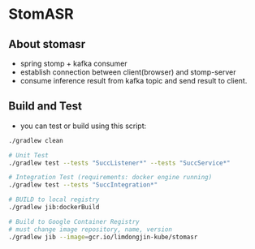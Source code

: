 # StomASR

## About stomasr
- spring stomp + kafka consumer
- establish connection between client(browser) and stomp-server
- consume inference result from kafka topic and send result to client.

## Build and Test

- you can test or build using this script:
```bash
./gradlew clean

# Unit Test
./gradlew test --tests "SuccListener*" --tests "SuccService*"

# Integration Test (requirements: docker engine running)
./gradlew test --tests "SuccIntegration*"

# BUILD to local registry
./gradlew jib:dockerBuild

# Build to Google Container Registry
# must change image repository, name, version
./gradlew jib --image=gcr.io/limdongjin-kube/stomasr
```

